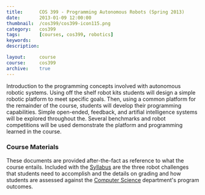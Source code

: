 ```yaml
---
title: 		COS 399 - Programming Autonomous Robots (Spring 2013)
date: 		2013-01-09 12:00:00
thumbnail: 	/cos399/cos399-icon115.png
category: 	cos399
tags: 		[courses, cos399, robotics]
keywords:
description:

layout: 	course
course: 	cos399
archive: 	true
---
```

Introduction to the programming concepts involved with autonomous
robotic systems. Using off the shelf robot kits students will design a
simple robotic platform to meet specific goals. Then, using a common
platform for the remainder of the course, students will develop their
programming capabilities. Simple open-ended, feedback, and artifial
intelligence systems will be explored throughout the. Several benchmarks
and robot competitions will be used demonstrate the platform and
programming learned in the course.


### Course Materials

These documents are provided after-the-fact as reference to what the
course entails. Included with the
[Syllabus]({{"/cos399/COS399-S13-Syllabus.pdf"|prepend:site.filesurl}})
are the three robot challenges that students need to accomplish and
the details on grading and how students are assessed against the
[Computer Science](http://usm.maine.edu/cos) department's program
outcomes.
